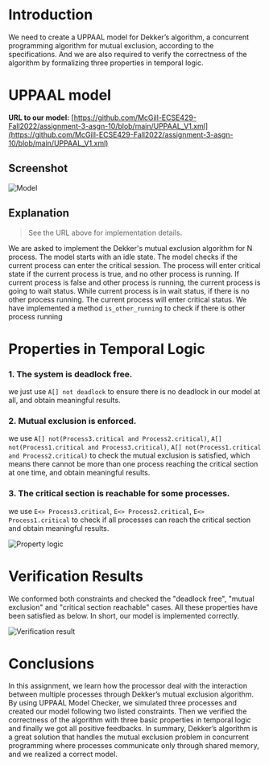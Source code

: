 # Introduction
We need to create a UPPAAL model for Dekker’s algorithm, a concurrent programming algorithm for mutual exclusion, according to the specifications. And we are also required to verify the correctness of the algorithm by formalizing three properties in temporal logic.

# UPPAAL model
**URL to our model:** [https://github.com/McGill-ECSE429-Fall2022/assignment-3-asgn-10/blob/main/UPPAAL_V1.xml](https://github.com/McGill-ECSE429-Fall2022/assignment-3-asgn-10/blob/main/UPPAAL_V1.xml)

## Screenshot
![Model](https://github.com/McGill-ECSE429-Fall2022/assignment-3-asgn-10/blob/main/Image/Model.png)

## Explanation 
> See the URL above for implementation details.

We are asked to implement the Dekker's mutual exclusion algorithm for N process. The model starts with an idle state. The model checks if the current process can enter the critical session. The process will enter critical state if the current process is true, and no other process is running. If current process is false and other process is running, the current process is going to wait status. While current process is in wait status, if there is no other process running. The current process will enter critical status. We have implemented a method ```is_other_running``` to check if there is other process running


# Properties in Temporal Logic
### 1. The system is deadlock free.
we just use ```A[] not deadlock``` to ensure there is no deadlock in our model at all, and obtain meaningful results.
### 2. Mutual exclusion is enforced.
we use ```A[] not(Process3.critical and Process2.critical)```, ```A[] not(Process1.critical and Process3.critical)```, ```A[] not(Process1.critical and Process2.critical)``` to check the mutual exclusion is satisfied, which means there cannot be more than one process reaching the critical section at one time, and obtain meaningful results.
### 3. The critical section is reachable for some processes.
we use ```E<> Process3.critical```, ```E<> Process2.critical```, ```E<> Process1.critical``` to check if all processes can reach the critical section and obtain meaningful results.<br>

![Property logic](https://github.com/McGill-ECSE429-Fall2022/assignment-3-asgn-10/blob/main/Image/property%20logic.png)

# Verification Results
We conformed both constraints and checked the "deadlock free", "mutual exclusion" and "critical section reachable" cases. All these properties have been satisfied as below. In short, our model is implemented correctly.<br>

![Verification result](https://github.com/McGill-ECSE429-Fall2022/assignment-3-asgn-10/blob/main/Image/verification%20success.png)

# Conclusions
In this assignment, we learn how the processor deal with the interaction between multiple processes through Dekker’s mutual exclusion algorithm. By using UPPAAL Model Checker, we simulated three processes and created our model following two listed constraints. Then we verified the correctness of the algorithm with three basic properties in temporal logic and finally we got all positive feedbacks. In summary, Dekker’s algorithm is a great solution that handles the mutual exclusion problem in concurrent programming where processes communicate only through shared memory, and we realized a correct model.
